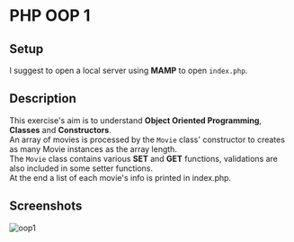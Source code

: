 # PHP OOP 1

## Setup
I suggest to open a local server using **MAMP** to open ```index.php```.

## Description
This exercise's aim is to understand **Object Oriented Programming**, **Classes** and **Constructors**.<br>
An array of movies is processed by the ```Movie``` class' constructor to creates as many Movie instances as the array length.<br>
The ```Movie``` class contains various **SET** and **GET** functions, validations are also included in some setter functions.<br>
At the end a list of each movie's info is printed in index.php.

## Screenshots

![oop1](https://user-images.githubusercontent.com/85038274/151710089-a3a4c323-afee-4413-a4ef-d2ee8000567e.PNG)
